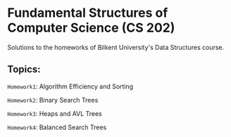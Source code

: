 # Fundamental Structures of Computer Science (CS 202)

Solutions to the homeworks of Bilkent University's Data Structures course.

## Topics:

`Homework1`: Algorithm Efficiency and Sorting

`Homework2`: Binary Search Trees

`Homework3`: Heaps and AVL Trees

`Homework4`: Balanced Search Trees